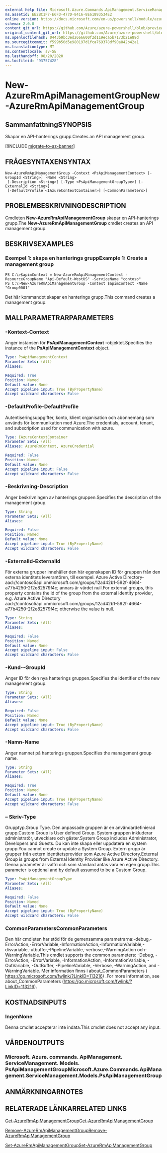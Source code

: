 ```yaml
---
external help file: Microsoft.Azure.Commands.ApiManagement.ServiceManagement.dll-Help.xml
ms.assetid: EE2BC1F7-E6F3-477D-8416-8E61893534E2
online version: https://docs.microsoft.com/en-us/powershell/module/azurerm.apimanagement/new-azurermapimanagementgroup
schema: 2.0.0
content_git_url: https://github.com/Azure/azure-powershell/blob/preview/src/ResourceManager/ApiManagement/Commands.ApiManagement/help/New-AzureRmApiManagementGroup.md
original_content_git_url: https://github.com/Azure/azure-powershell/blob/preview/src/ResourceManager/ApiManagement/Commands.ApiManagement/help/New-AzureRmApiManagementGroup.md
ms.openlocfilehash: 0443b9bc3ed2666600f2d119eca5b7173b21e89d
ms.sourcegitcommit: f599b50d5e980197d1fca769378df90a842b42a1
ms.translationtype: MT
ms.contentlocale: sv-SE
ms.lasthandoff: 08/20/2020
ms.locfileid: "93757428"
---
```

# <span data-ttu-id="62fdd-101">New-AzureRmApiManagementGroup</span><span class="sxs-lookup"><span data-stu-id="62fdd-101">New-AzureRmApiManagementGroup</span></span>

## <span data-ttu-id="62fdd-102">Sammanfattning</span><span class="sxs-lookup"><span data-stu-id="62fdd-102">SYNOPSIS</span></span>
<span data-ttu-id="62fdd-103">Skapar en API-hanterings grupp.</span><span class="sxs-lookup"><span data-stu-id="62fdd-103">Creates an API management group.</span></span>

[!INCLUDE [migrate-to-az-banner](../../includes/migrate-to-az-banner.md)]

## <span data-ttu-id="62fdd-104">FRÅGESYNTAXEN</span><span class="sxs-lookup"><span data-stu-id="62fdd-104">SYNTAX</span></span>

```
New-AzureRmApiManagementGroup -Context <PsApiManagementContext> [-GroupId <String>] -Name <String>
 [-Description <String>] [-Type <PsApiManagementGroupType>] [-ExternalId <String>]
 [-DefaultProfile <IAzureContextContainer>] [<CommonParameters>]
```

## <span data-ttu-id="62fdd-105">PROBLEMBESKRIVNING</span><span class="sxs-lookup"><span data-stu-id="62fdd-105">DESCRIPTION</span></span>
<span data-ttu-id="62fdd-106">Cmdleten **New-AzureRmApiManagementGroup** skapar en API-hanterings grupp.</span><span class="sxs-lookup"><span data-stu-id="62fdd-106">The **New-AzureRmApiManagementGroup** cmdlet creates an API management group.</span></span>

## <span data-ttu-id="62fdd-107">BESKRIVS</span><span class="sxs-lookup"><span data-stu-id="62fdd-107">EXAMPLES</span></span>

### <span data-ttu-id="62fdd-108">Exempel 1: skapa en hanterings grupp</span><span class="sxs-lookup"><span data-stu-id="62fdd-108">Example 1: Create a management group</span></span>
```
PS C:\>$apimContext = New-AzureRmApiManagementContext -ResourceGroupName "Api-Default-WestUS" -ServiceName "contoso"
PS C:\>New-AzureRmApiManagementGroup -Context $apimContext -Name "Group0001"
```

<span data-ttu-id="62fdd-109">Det här kommandot skapar en hanterings grupp.</span><span class="sxs-lookup"><span data-stu-id="62fdd-109">This command creates a management group.</span></span>

## <span data-ttu-id="62fdd-110">MALLPARAMETRAR</span><span class="sxs-lookup"><span data-stu-id="62fdd-110">PARAMETERS</span></span>

### <span data-ttu-id="62fdd-111">-Kontext</span><span class="sxs-lookup"><span data-stu-id="62fdd-111">-Context</span></span>
<span data-ttu-id="62fdd-112">Anger instansen för **PsApiManagementContext** -objektet.</span><span class="sxs-lookup"><span data-stu-id="62fdd-112">Specifies the instance of the **PsApiManagementContext** object.</span></span>

```yaml
Type: PsApiManagementContext
Parameter Sets: (All)
Aliases: 

Required: True
Position: Named
Default value: None
Accept pipeline input: True (ByPropertyName)
Accept wildcard characters: False
```

### <span data-ttu-id="62fdd-113">-DefaultProfile</span><span class="sxs-lookup"><span data-stu-id="62fdd-113">-DefaultProfile</span></span>
<span data-ttu-id="62fdd-114">Autentiseringsuppgifter, konto, klient organisation och abonnemang som används för kommunikation med Azure.</span><span class="sxs-lookup"><span data-stu-id="62fdd-114">The credentials, account, tenant, and subscription used for communication with azure.</span></span>
 
```yaml
Type: IAzureContextContainer
Parameter Sets: (All)
Aliases: AzureRmContext, AzureCredential

Required: False
Position: Named
Default value: None
Accept pipeline input: False
Accept wildcard characters: False
```

### <span data-ttu-id="62fdd-115">-Beskrivning</span><span class="sxs-lookup"><span data-stu-id="62fdd-115">-Description</span></span>
<span data-ttu-id="62fdd-116">Anger beskrivningen av hanterings gruppen.</span><span class="sxs-lookup"><span data-stu-id="62fdd-116">Specifies the description of the management group.</span></span>

```yaml
Type: String
Parameter Sets: (All)
Aliases: 

Required: False
Position: Named
Default value: None
Accept pipeline input: True (ByPropertyName)
Accept wildcard characters: False
```

### <span data-ttu-id="62fdd-117">-ExternalId</span><span class="sxs-lookup"><span data-stu-id="62fdd-117">-ExternalId</span></span>
<span data-ttu-id="62fdd-118">För externa grupper innehåller den här egenskapen ID för gruppen från den externa identitets leverantören, till exempel. Azure Active Directory-aad://contoso5api.onmicrosoft.com/groups/12ad42b1-592f-4664-a77b4250-2f2e82579f4c; annars är värdet null.</span><span class="sxs-lookup"><span data-stu-id="62fdd-118">For external groups, this property contains the id of the group from the external identity provider, e.g. Azure Active Directory aad://contoso5api.onmicrosoft.com/groups/12ad42b1-592f-4664-a77b4250-2f2e82579f4c; otherwise the value is null.</span></span>

```yaml
Type: String
Parameter Sets: (All)
Aliases: 

Required: False
Position: Named
Default value: None
Accept pipeline input: False
Accept wildcard characters: False
```

### <span data-ttu-id="62fdd-119">-Kund-</span><span class="sxs-lookup"><span data-stu-id="62fdd-119">-GroupId</span></span>
<span data-ttu-id="62fdd-120">Anger ID för den nya hanterings gruppen.</span><span class="sxs-lookup"><span data-stu-id="62fdd-120">Specifies the identifier of the new management group.</span></span>

```yaml
Type: String
Parameter Sets: (All)
Aliases: 

Required: False
Position: Named
Default value: None
Accept pipeline input: True (ByPropertyName)
Accept wildcard characters: False
```

### <span data-ttu-id="62fdd-121">-Namn</span><span class="sxs-lookup"><span data-stu-id="62fdd-121">-Name</span></span>
<span data-ttu-id="62fdd-122">Anger namnet på hanterings gruppen.</span><span class="sxs-lookup"><span data-stu-id="62fdd-122">Specifies the management group name.</span></span>

```yaml
Type: String
Parameter Sets: (All)
Aliases: 

Required: True
Position: Named
Default value: None
Accept pipeline input: True (ByPropertyName)
Accept wildcard characters: False
```

### <span data-ttu-id="62fdd-123">– Skriv</span><span class="sxs-lookup"><span data-stu-id="62fdd-123">-Type</span></span>
<span data-ttu-id="62fdd-124">Grupptyp.</span><span class="sxs-lookup"><span data-stu-id="62fdd-124">Group Type.</span></span> <span data-ttu-id="62fdd-125">Den anpassade gruppen är en användardefinierad grupp.</span><span class="sxs-lookup"><span data-stu-id="62fdd-125">Custom Group is User defined Group.</span></span> <span data-ttu-id="62fdd-126">System gruppen inkluderar administratör, utvecklare och gäster.</span><span class="sxs-lookup"><span data-stu-id="62fdd-126">System Group includes Administrator, Developers and Guests.</span></span> <span data-ttu-id="62fdd-127">Du kan inte skapa eller uppdatera en system grupp.</span><span class="sxs-lookup"><span data-stu-id="62fdd-127">You cannot create or update a System Group.</span></span>  <span data-ttu-id="62fdd-128">Extern grupp är grupper från extern identitetsprovider som Azure Active Directory.</span><span class="sxs-lookup"><span data-stu-id="62fdd-128">External Group is groups from External Identity Provider like Azure Active Directory.</span></span> <span data-ttu-id="62fdd-129">Denna parameter är valfri och som standard antas vara en egen grupp.</span><span class="sxs-lookup"><span data-stu-id="62fdd-129">This parameter is optional and by default assumed to be a Custom Group.</span></span>

```yaml
Type: PsApiManagementGroupType
Parameter Sets: (All)
Aliases: 

Required: False
Position: Named
Default value: None
Accept pipeline input: True (ByPropertyName)
Accept wildcard characters: False
```

### <span data-ttu-id="62fdd-130">CommonParameters</span><span class="sxs-lookup"><span data-stu-id="62fdd-130">CommonParameters</span></span>
<span data-ttu-id="62fdd-131">Den här cmdleten har stöd för de gemensamma parametrarna:-debug,-ErrorAction,-ErrorVariable,-InformationAction,-InformationVariable,-disvariable,-utbuffer,-PipelineVariable,-verbose,-WarningAction och-WarningVariable.</span><span class="sxs-lookup"><span data-stu-id="62fdd-131">This cmdlet supports the common parameters: -Debug, -ErrorAction, -ErrorVariable, -InformationAction, -InformationVariable, -OutVariable, -OutBuffer, -PipelineVariable, -Verbose, -WarningAction, and -WarningVariable.</span></span> <span data-ttu-id="62fdd-132">Mer information finns i about_CommonParameters ( https://go.microsoft.com/fwlink/?LinkID=113216) .</span><span class="sxs-lookup"><span data-stu-id="62fdd-132">For more information, see about_CommonParameters (https://go.microsoft.com/fwlink/?LinkID=113216).</span></span>

## <span data-ttu-id="62fdd-133">KOSTNADS</span><span class="sxs-lookup"><span data-stu-id="62fdd-133">INPUTS</span></span>

### <span data-ttu-id="62fdd-134">Ingen</span><span class="sxs-lookup"><span data-stu-id="62fdd-134">None</span></span>
<span data-ttu-id="62fdd-135">Denna cmdlet accepterar inte indata.</span><span class="sxs-lookup"><span data-stu-id="62fdd-135">This cmdlet does not accept any input.</span></span>

## <span data-ttu-id="62fdd-136">VÄRDEN</span><span class="sxs-lookup"><span data-stu-id="62fdd-136">OUTPUTS</span></span>

### <span data-ttu-id="62fdd-137">Microsoft. Azure. commands. ApiManagement. ServiceManagement. Models. PsApiManagementGroup</span><span class="sxs-lookup"><span data-stu-id="62fdd-137">Microsoft.Azure.Commands.ApiManagement.ServiceManagement.Models.PsApiManagementGroup</span></span>

## <span data-ttu-id="62fdd-138">ANMÄRKNINGAR</span><span class="sxs-lookup"><span data-stu-id="62fdd-138">NOTES</span></span>

## <span data-ttu-id="62fdd-139">RELATERADE LÄNKAR</span><span class="sxs-lookup"><span data-stu-id="62fdd-139">RELATED LINKS</span></span>

[<span data-ttu-id="62fdd-140">Get-AzureRmApiManagementGroup</span><span class="sxs-lookup"><span data-stu-id="62fdd-140">Get-AzureRmApiManagementGroup</span></span>](./Get-AzureRmApiManagementGroup.md)

[<span data-ttu-id="62fdd-141">Remove-AzureRmApiManagementGroup</span><span class="sxs-lookup"><span data-stu-id="62fdd-141">Remove-AzureRmApiManagementGroup</span></span>](./Remove-AzureRmApiManagementGroup.md)

[<span data-ttu-id="62fdd-142">Set-AzureRmApiManagementGroup</span><span class="sxs-lookup"><span data-stu-id="62fdd-142">Set-AzureRmApiManagementGroup</span></span>](./Set-AzureRmApiManagementGroup.md)


